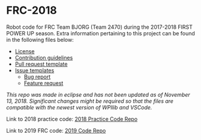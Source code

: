 # FRC-2018

Robot code for FRC Team BJORG (Team 2470) during the 2017-2018 FIRST POWER UP season. Extra information pertaining to this project can be found in the following files below:

* [License](https://github.com/Team2470/FRC-2018/blob/master/LICENSE)
* [Contribution guidelines](https://github.com/Team2470/FRC-2018/blob/master/CONTRIBUTING.md)
* [Pull request template](https://github.com/Team2470/FRC-2018/blob/master/PULL_REQUEST_TEMPLATE.md)
* [Issue templates](https://github.com/Team2470/FRC-2018/tree/master/.github/ISSUE_TEMPLATE)
  - [Bug report](https://github.com/Team2470/FRC-2018/blob/master/.github/ISSUE_TEMPLATE/bug_report.md)
  - [Feature request](https://github.com/Team2470/FRC-2018/blob/master/.github/ISSUE_TEMPLATE/feature_request.md)
  
  
 *This repo was made in eclipse and has not been updated as of November 13, 2018. Significant changes might be required so that the files are compatible with the newest version of WPIlib and VSCode.*

Link to 2018 practice code: [2018 Practice Code Repo](https://github.com/Team2470/2018-Practice-Bot)

Link to 2019 FRC code: [2019 Code Repo](https://github.com/Team2470/FRC-2019)
